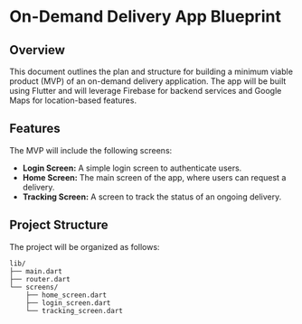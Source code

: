 # On-Demand Delivery App Blueprint

## Overview

This document outlines the plan and structure for building a minimum viable product (MVP) of an on-demand delivery application. The app will be built using Flutter and will leverage Firebase for backend services and Google Maps for location-based features.

## Features

The MVP will include the following screens:

*   **Login Screen:** A simple login screen to authenticate users.
*   **Home Screen:** The main screen of the app, where users can request a delivery.
*   **Tracking Screen:** A screen to track the status of an ongoing delivery.

## Project Structure

The project will be organized as follows:

```
lib/
├── main.dart
├── router.dart
└── screens/
    ├── home_screen.dart
    ├── login_screen.dart
    └── tracking_screen.dart
```

